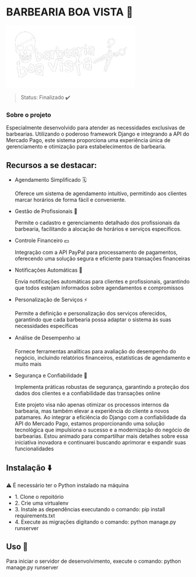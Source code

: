 # BARBEARIA BOA VISTA 💈
![logo-barber2-removebg-preview](home/static/images/logo-barber2-removebg-preview.png)

>Status: Finalizado ✔️

### Sobre o projeto
<p>Especialmente desenvolvido para atender as necessidades exclusivas de barbearias. Utilizando o poderoso framework Django e integrando a API do Mercado Pago, este sistema proporciona uma experiência única de gerenciamento e otimização para estabelecimentos de barbearia.</p>

## Recursos a se destacar:
<ul>
  <li>Agendamento Simplificado 🗓️</li>
    <p>Oferece um sistema de agendamento intuitivo, permitindo aos clientes marcar horários de forma fácil e conveniente.</p>
  <li>Gestão de Profissionais 👔</li>
    <p>Permite o cadastro e gerenciamento detalhado dos profissionais da barbearia, facilitando a alocação de horários e serviços específicos.</p>
  <li>Controle Financeiro 💵</li>
    <p>Integração com a API PayPal para processamento de pagamentos, oferecendo uma solução segura e eficiente para transações financeiras</p>
  <li>Notificações Automáticas 🔔</li>
    <p>Envia notificações automáticas para clientes e profissionais, garantindo que todos estejam informados sobre agendamentos e compromissos</p>
  <li>Personalização de Serviços ⚡</li>
    <p>Permite a definição e personalização dos serviços oferecidos, garantindo que cada barbearia possa adaptar o sistema às suas necessidades específicas</p>
  <li>Análise de Desempenho 📊</li>
    <p>Fornece ferramentas analíticas para avaliação do desempenho do negócio, incluindo relatórios financeiros, estatísticas de agendamento e muito mais</p>
  <li>Segurança e Confiabilidade 🔐</li>
    <p>Implementa práticas robustas de segurança, garantindo a proteção dos dados dos clientes e a confiabilidade das transações online</p>
  <p>Este projeto visa não apenas otimizar os processos internos da barbearia, mas também elevar a experiência do cliente a novos patamares. Ao integrar a eficiência do Django com a confiabilidade da API do Mercado Pago, estamos proporcionando uma solução tecnológica que impulsiona o sucesso e a modernização do negócio de barbearias. Estou animado para compartilhar mais detalhes sobre essa iniciativa inovadora e continuarei buscando aprimorar e expandir suas funcionalidades</p>
</ul>

## Instalação ⬇️

<p>⚠️ É necessário ter o Python instalado na máquina</p>

<ul>
  <li>1. Clone o repoitório</li>
  <li>2. Crie uma virtualenv</li>
  <li>3. Instale as dependências executando o comando: pip install requirements.txt </li>
  <li>4. Execute as migrações digitando o comando: python manage.py runserver </li> 
</ul>

## Uso 🔧
<p>Para iniciar o servidor de desenvolvimento, execute o comando: python manage.py runserver</p>
